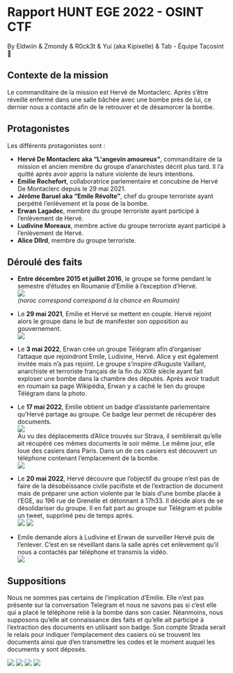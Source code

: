 # Rapport HUNT EGE 2022 - OSINT CTF
By Eldwiin & Zmondy & R0ck3t & Yui (aka Kipixelle) & Tab - Équipe Tacosint🌮

## Contexte de la mission
Le commanditaire de la mission est Hervé de Montaclerc. Après s’être réveillé enfermé dans une salle bâchée avec une bombe près de lui, ce dernier nous a contacté afin de le retrouver et de désamorcer la bombe.

## Protagonistes
Les différents protagonistes sont :
- **Hervé De Montaclerc aka “L'angevin amoureux”**, commanditaire de la mission et ancien membre du groupe d’anarchistes décrit plus tard. Il l’a quitté après avoir appris la nature violente de leurs intentions.
- **Emilie Rochefort**, collaboratrice parlementaire et concubine de Hervé De Montaclerc depuis le 29 mai 2021.
- **Jérôme Baruel aka “Emile Révolte”**, chef du groupe terroriste ayant perpétré l’enlèvement et la pose de la bombe.
- **Erwan Lagadec**, membre du groupe terroriste ayant participé à l’enlèvement de Hervé.
- **Ludivine Moreaux**, membre active du groupe terroriste ayant participé à l’enlèvement de Hervé.
- **Alice Dllrd**,  membre du groupe terroriste.

## Déroulé des faits
- **Entre décembre 2015 et juillet 2016**, le groupe se forme pendant le semestre d’études en Roumanie d’Emilie à l’exception d’Hervé.   
![](https://raw.githubusercontent.com/Tacosint/Hunt_AEGE_2021/main/images/image23.png)  
*(noroc correspond correspond à la chance en Roumain)*

- Le **29 mai 2021**, Emilie et Hervé se mettent en couple. Hervé rejoint alors le groupe dans le but de manifester son opposition au gouvernement.  
![](https://raw.githubusercontent.com/Tacosint/Hunt_AEGE_2021/main/images/image43.png)

- Le **3 mai 2022**, Erwan crée un groupe Télégram afin d’organiser l’attaque que rejoindront Emile, Ludivine, Hervé. Alice y est également invitée mais n’a pas rejoint. Le groupe s’inspire d’Auguste Vaillant, anarchiste et terroriste français de la fin du XIXè siècle ayant fait exploser une bombe dans la chambre des députés. Après avoir traduit en roumain sa page Wikipédia, Erwan y a caché le lien du groupe Télégram dans la photo.

- Le **17 mai 2022**, Emilie obtient un badge d’assistante parlementaire qu’Hervé partage au groupe. Ce badge leur permet de récupérer des documents.   
![](https://raw.githubusercontent.com/Tacosint/Hunt_AEGE_2021/main/images/image22.png)  
Au vu des déplacements d’Alice trouvés sur Strava, il semblerait qu’elle ait récupéré ces mêmes documents le soir même. Le même jour, elle loue des casiers dans Paris. Dans un de ces casiers est découvert un téléphone contenant l’emplacement de la bombe.  
![](https://raw.githubusercontent.com/Tacosint/Hunt_AEGE_2021/main/images/image29.png)  

- Le **20 mai 2022**, Hervé découvre que l’objectif du groupe n’est pas de faire de la désobéissance civile pacifiste et de l’extraction de document mais de préparer une action violente par le biais d’une bombe placée à l’EGE, au 196 rue de Grenelle et détonnant à 17h33. Il décide alors de se désolidariser du groupe. Il en fait part au groupe sur Télégram et publie un tweet, supprimé peu de temps après.  
![](https://raw.githubusercontent.com/Tacosint/Hunt_AEGE_2021/main/images/image38.png)
![](https://raw.githubusercontent.com/Tacosint/Hunt_AEGE_2021/main/images/image26.png)

- Emile demande alors à Ludivine et Erwan de surveiller Hervé puis de l’enlever. C’est en se réveillant dans la salle après cet enlèvement qu’il nous a contactés par téléphone et transmis la vidéo.  
![](https://raw.githubusercontent.com/Tacosint/Hunt_AEGE_2021/main/images/image52.png)

## Suppositions
Nous ne sommes pas certains de l’implication d’Emilie. Elle n’est pas présente sur la conversation Telegram et nous ne savons pas si c’est elle qui a placé le téléphone relié à la bombe dans son casier. Néanmoins, nous supposons qu’elle ait connaissance des faits et qu’elle ait participé à l’extraction des documents en utilisant son badge. Son compte Strada serait le relais pour indiquer l’emplacement des casiers où se trouvent les documents ainsi que d’en transmettre les codes et le moment auquel les documents y sont déposés.  

![](https://raw.githubusercontent.com/Tacosint/Hunt_AEGE_2021/main/images/image51.png)
![](https://raw.githubusercontent.com/Tacosint/Hunt_AEGE_2021/main/images/image35.png)
![](https://raw.githubusercontent.com/Tacosint/Hunt_AEGE_2021/main/images/image31.png)
![](https://raw.githubusercontent.com/Tacosint/Hunt_AEGE_2021/main/images/image42.png)

